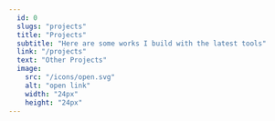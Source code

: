 ```yaml
---
  id: 0
  slugs: "projects"
  title: "Projects"
  subtitle: "Here are some works I build with the latest tools"
  link: "/projects"
  text: "Other Projects"
  image:
    src: "/icons/open.svg"
    alt: "open link"
    width: "24px"
    height: "24px"
---
```

